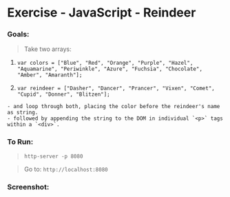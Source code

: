 # Exercise - JavaScript - Reindeer
### Goals:

> Take two arrays:


  1. `var colors = ["Blue", "Red", "Orange", "Purple", "Hazel", "Aquamarine", "Periwinkle", "Azure", "Fuchsia", "Chocolate", "Amber", "Amaranth"];`


  2. `var reindeer = ["Dasher", "Dancer", "Prancer", "Vixen", "Comet", "Cupid", "Donner", "Blitzen"];`

    - and loop through both, placing the color before the reindeer's name as string.
    - followed by appending the string to the DOM in individual `<p>` tags within a `<div>`.

### To Run:

> `http-server -p 8080`

> Go to: `http://localhost:8080`

### Screenshot:

![]()

